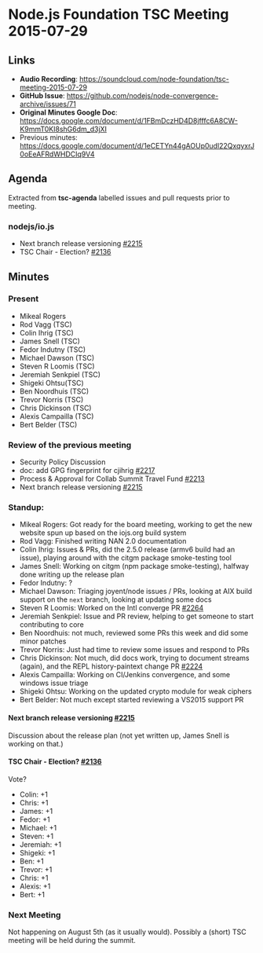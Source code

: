 # Node.js Foundation TSC Meeting 2015-07-29

## Links

* **Audio Recording**: https://soundcloud.com/node-foundation/tsc-meeting-2015-07-29
* **GitHub Issue**: https://github.com/nodejs/node-convergence-archive/issues/71
* **Original Minutes Google Doc**: https://docs.google.com/document/d/1FBmDczHD4D8jfffc6A8CW-K9mmT0KI8shG6dm_d3jXI
* Previous minutes: https://docs.google.com/document/d/1eCETYn44gAOUp0udl22QxqyxrJ0oEeAFRdWHDCIq9V4

## Agenda

Extracted from **tsc-agenda** labelled issues and pull requests prior to meeting.

### nodejs/io.js

* Next branch release versioning [#2215](https://github.com/nodejs/io.js/issues/2215)
* TSC Chair - Election? [#2136](https://github.com/nodejs/io.js/issues/2136)

## Minutes


### Present

* Mikeal Rogers
* Rod Vagg (TSC)
* Colin Ihrig (TSC)
* James Snell (TSC)
* Fedor Indutny (TSC)
* Michael Dawson (TSC)
* Steven R Loomis (TSC)
* Jeremiah Senkpiel (TSC)
* Shigeki Ohtsu(TSC)
* Ben Noordhuis (TSC)
* Trevor Norris (TSC)
* Chris Dickinson (TSC)
* Alexis Campailla (TSC)
* Bert Belder (TSC)

### Review of the previous meeting

* Security Policy Discussion
* doc: add GPG fingerprint for cjihrig [#2217](https://github.com/nodejs/io.js/pull/2217)
* Process & Approval for Collab Summit Travel Fund [#2213](https://github.com/nodejs/io.js/issues/2213)
* Next branch release versioning [#2215](https://github.com/nodejs/io.js/issues/2215)


### Standup:

* Mikeal Rogers: Got ready for the board meeting, working to get the new website spun up based on the iojs.org build system
* Rod Vagg: Finished writing NAN 2.0 documentation
* Colin Ihrig: Issues & PRs, did the 2.5.0 release (armv6 build had an issue), playing around with the citgm package smoke-testing tool
* James Snell: Working on citgm (npm package smoke-testing), halfway done writing up the release plan
* Fedor Indutny: ?
* Michael Dawson: Triaging joyent/node issues / PRs, looking at AIX build support on the `next` branch, looking at updating some docs
* Steven R Loomis: Worked on the Intl converge PR [#2264](https://github.com/nodejs/io.js/pull/2264)
* Jeremiah Senkpiel: Issue and PR review, helping to get someone to start contributing to core
* Ben Noordhuis: not much, reviewed some PRs this week and did some minor patches
* Trevor Norris: Just had time to review some issues and respond to PRs
* Chris Dickinson: Not much, did docs work, trying to document streams (again), and the REPL history-paintext change PR [#2224](https://github.com/nodejs/io.js/pull/2224)
* Alexis Campailla: Working on CI/Jenkins convergence, and some windows issue triage
* Shigeki Ohtsu: Working on the updated crypto module for weak ciphers
* Bert Belder: Not much except started reviewing a VS2015 support PR

#### Next branch release versioning [#2215](https://github.com/nodejs/io.js/issues/2215)

Discussion about the release plan (not yet written up, James Snell is working on that.)

#### TSC Chair - Election? [#2136](https://github.com/nodejs/io.js/issues/2136)

Vote?

* Colin: +1
* Chris: +1
* James: +1
* Fedor: +1
* Michael: +1
* Steven: +1
* Jeremiah: +1
* Shigeki: +1
* Ben: +1
* Trevor: +1
* Chris: +1
* Alexis: +1
* Bert: +1

### Next Meeting

Not happening on August 5th (as it usually would).
Possibly a (short) TSC meeting will be held during the summit.
